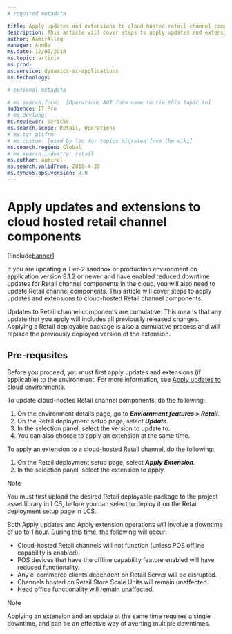 ```yaml
---
# required metadata

title: Apply updates and extensions to cloud hosted retail channel components
description: This article will cover steps to apply updates and extensions to cloud-hosted Retail channel components.
author: AamirAllaq
manager: AnnBe
ms.date: 12/05/2018
ms.topic: article
ms.prod: 
ms.service: dynamics-ax-applications
ms.technology: 

# optional metadata

# ms.search.form:  [Operations AOT form name to tie this topic to]
audience: IT Pro
# ms.devlang: 
ms.reviewer: sericks
ms.search.scope: Retail, Operations 
# ms.tgt_pltfrm: 
# ms.custom: [used by loc for topics migrated from the wiki]
ms.search.region: Global
# ms.search.industry: retail
ms.author: aamiral
ms.search.validFrom: 2018-4-30 
ms.dyn365.ops.version: 8.0 
---
```



# Apply updates and extensions to cloud hosted retail channel components

[!include[banner](../includes/banner.md)]

If you are updating a Tier-2 sandbox or production environment on application version 8.1.2 or newer and have enabled reduced downtime updates for Retail channel components in the cloud, you will also need to update Retail channel components. This article will cover steps to apply updates and extensions to cloud-hosted Retail channel components.

Updates to Retail channel components are cumulative. This means that any update that you apply will includes all previously released changes. Applying a Retail deployable package is also a cumulative process and will replace the previously deployed version of the extension.

## Pre-requsites

Before you proceed, you must first apply updates and extensions (if applicable) to the environment. For more information, see [Apply updates to cloud environments](/../apply-deployable-package-system).

To update cloud-hosted Retail channel components, do the following:

1. On the environment details page, go to ***Enviornment features > Retail***.
2. On the Retail deployment setup page, select ***Update***.
3. In the selection panel, select the version to update to.
4. You can also choose to apply an extension at the same time. 

To apply an extension to a cloud-hosted Retail channel, do the following:

1. On the Retail deployment setup page, select ***Apply Extension***.
2. In the selection panel, select the extension to apply.

> [!NOTE]
> You must first upload the desired Retail deployable package to the project asset library in LCS, before you can select to deploy it on the Retail deployment setup page in LCS.

Both Apply updates and Apply extension operations will involve a downtime of up to 1 hour. During this time, the following will occur:

- Cloud-hosted Retail channels will not function (unless POS offline capability is enabled).
- POS devices that have the offline capability feature enabled will have reduced functionality.
- Any e-commerce clients dependent on Retail Server will be disrupted.
- Channels hosted on Retail Store Scale Units will remain unaffected.
- Head office functionality will remain unaffected.

> [!NOTE]
> Applying an extension and an update at the same time requires a single downtime, and can be an effective way of averting multiple downtimes.

